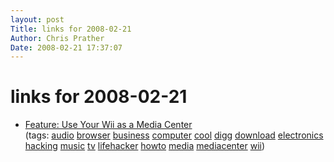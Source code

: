 ```yaml
---
layout: post
Title: links for 2008-02-21  
Author: Chris Prather
Date: 2008-02-21 17:37:07
---
```


# links for 2008-02-21
<ul class="delicious">
	<li>
		<div class="delicious-link"><a href="http://lifehacker.com/357869/use-your-wii-as-a-media-center">Feature: Use Your Wii as a Media Center</a></div>
		<div class="delicious-tags">(tags: <a href="http://del.icio.us/perigrin/audio">audio</a> <a href="http://del.icio.us/perigrin/browser">browser</a> <a href="http://del.icio.us/perigrin/business">business</a> <a href="http://del.icio.us/perigrin/computer">computer</a> <a href="http://del.icio.us/perigrin/cool">cool</a> <a href="http://del.icio.us/perigrin/digg">digg</a> <a href="http://del.icio.us/perigrin/download">download</a> <a href="http://del.icio.us/perigrin/electronics">electronics</a> <a href="http://del.icio.us/perigrin/hacking">hacking</a> <a href="http://del.icio.us/perigrin/music">music</a> <a href="http://del.icio.us/perigrin/tv">tv</a> <a href="http://del.icio.us/perigrin/lifehacker">lifehacker</a> <a href="http://del.icio.us/perigrin/howto">howto</a> <a href="http://del.icio.us/perigrin/media">media</a> <a href="http://del.icio.us/perigrin/mediacenter">mediacenter</a> <a href="http://del.icio.us/perigrin/wii">wii</a>)</div>
	</li>
</ul>


